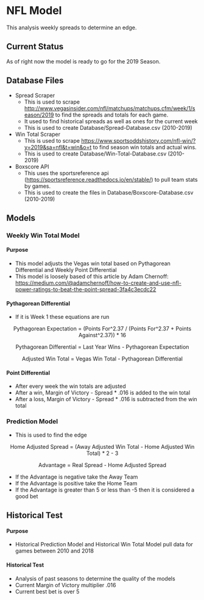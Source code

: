 # NFL Model

This analysis weekly spreads to determine an edge.


## Current Status

As of right now the model is ready to go for the 2019 Season.


## Database Files

* Spread Scraper
  * This is used to scrape http://www.vegasinsider.com/nfl/matchups/matchups.cfm/week/1/season/2019 to find the spreads and totals for each game.
  * It used to find historical spreads as well as ones for the current week
  * This is used to create Database/Spread-Database.csv (2010-2019)
* Win Total Scraper
  * This is used to scrape https://www.sportsoddshistory.com/nfl-win/?y=2019&sa=nfl&t=win&o=t to find season win totals and actual wins.
  * This is used to create Database/Win-Total-Database.csv (2010-2019)
* Boxscore API
  * This uses the sportsreference api (https://sportsreference.readthedocs.io/en/stable/) to pull team stats by games. 
  * This is used to create the files in Database/Boxscore-Database.csv (2010-2019)
  
  
## Models

### Weekly Win Total Model

#### Purpose

* This model adjusts the Vegas win total based on Pythagorean Differential and Weekly Point Differential
* This model is loosely based of this article by Adam Chernoff: https://medium.com/@adamchernoff/how-to-create-and-use-nfl-power-ratings-to-beat-the-point-spread-3fa4c3ecdc22

#### Pythagorean Differential

* If it is Week 1 these equations are run

<p align="center"> Pythagorean Expectation = (Points For^2.37 / (Points For^2.37 + Points Against^2.37)) * 16</p>

<p align="center"> Pythagorean Differential = Last Year Wins - Pythagorean Expectation </p>

<p align="center"> Adjusted Win Total = Vegas Win Total - Pythagorean Differential </p>

#### Point Differential

* After every week the win totals are adjusted
* After a win, Margin of Victory - Spread * .016 is added to the win total
* After a loss, Margin of Victory - Spread * .016 is subtracted from the win total

### Prediction Model

* This is used to find the edge

<p align="center"> Home Adjusted Spread = (Away Adjusted Win Total - Home Adjusted Win Total) * 2 - 3 </p>

<p align="center"> Advantage = Real Spread - Home Adjusted Spread </p>

* If the Advantage is negative take the Away Team
* If the Advantage is positive take the Home Team
* If the Advantage is greater than 5 or less than -5 then it is considered a good bet

## Historical Test

#### Purpose

* Historical Prediction Model and Historical Win Total Model pull data for games between 2010 and 2018

#### Historical Test

* Analysis of past seasons to determine the quality of the models
* Current Margin of Victory multiplier .016
* Current best bet is over 5
